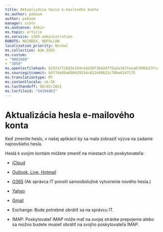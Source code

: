 ```yaml
---
title: Aktualizácia hesla e-mailového konta
ms.author: pebaum
author: pebaum
manager: scotv
ms.audience: Admin
ms.topic: article
ms.service: o365-administration
ROBOTS: NOINDEX, NOFOLLOW
localization_priority: Normal
ms.collection: Adm_O365
ms.custom:
- "9001098"
- "3059"
ms.openlocfilehash: b297aff26d3e194c642d9f3b42dff5a2e387feea0709bb23fcc8182360453307
ms.sourcegitcommit: b5f7da89a650d2915dc652449623c78be6247175
ms.translationtype: MT
ms.contentlocale: sk-SK
ms.lasthandoff: 08/05/2021
ms.locfileid: "54104863"
---
```

# <a name="updating-your-email-account-password"></a>Aktualizácia hesla e-mailového konta

Keď zmeníte heslo, v našej aplikácii by sa mala zobraziť výzva na zadanie najnovšieho hesla.

Heslá k svojim kontám môžete zmeniť na miestach ich poskytovateľa:

- [iCloud](https://support.apple.com/HT201487)

- [Outlook, Live, Hotmail](https://account.live.com/password/reset)

- [O365](https://passwordreset.microsoftonline.com) (Ak správca IT povolil samoobslužné vytvorenie nového hesla.)

- [Yahoo](https://login.yahoo.com/account/challenge/username?done=https%3A%2F%2Fwww.yahoo.com%2F&authMechanism=secondary&chllngnm=base&sessionIndex=QQ--)

- [Gmail](https://support.google.com/mail/answer/41078?co=GENIE.Platform%3DDesktop&hl=en)

- Exchange: Bude potrebné obrátiť sa na správcu IT.

- IMAP: Poskytovateľ IMAP môže mať na svojej stránke prepojenie alebo sa možno budete musieť obrátiť na svojho poskytovateľa IMAP.